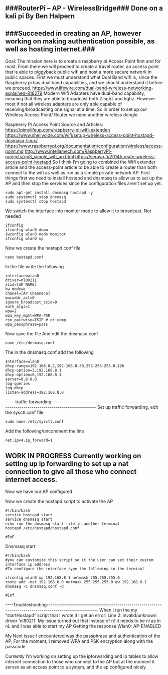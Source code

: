 ###RouterPi – AP - WirelessBridge###
Done on a kali pi
By Ben Halpern
---

###Succeeded in creating an AP, however working on making authentication possible, as well as hosting internet.###
---
Goal:
	The mission here is to create a raspberry pi Access Point first and for most. From there we will proceed to create a travel router, an access point that is able to piggyback public wifi and host a more secure network in public spaces. 
First we must understand what Dual Band wifi is, since the Raspberry pi has dual band capabilities, and we should understand it before we proceed.
https://www.lifewire.com/dual-band-wireless-networking-explained-818279
Modern Wifi Adapters have dual-band capability, meaning that they are able to broadcast both 2.5ghz and 5ghz. However most if not all wireless adapters are only able capable of receiving/broadcasting one signal at a time. So in order to set up our Wireless Access Point/ Router we need another wireless dongle.


Raspberry Pi Access Point
	Source and Articles:
https://pimylifeup.com/raspberry-pi-wifi-extender/
https://www.shellvoide.com/wifi/setup-wireless-access-point-hostapd-dnsmasq-linux/
https://www.raspberrypi.org/documentation/configuration/wireless/access-point.md
http://www.intellamech.com/RaspberryPi-projects/rpi3_simple_wifi_ap.html
https://seravo.fi/2014/create-wireless-access-point-hostapd
So I think I’m going to combined the Wifi extender article and the access-point article to be able to create a router than both connect to the wifi as well as run as a simple private network AP.
First things first we need to install hostapd and dnsmasq to allow us to set up the AP and then stop the services since the configuration files aren’t set up yet.




```
sudo apt-get install dnsmasq hostapd -y
sudo systemctl stop dnsmasq 
sudo systemctl stop hostapd
```


We switch the interface into monitor mode to allow it to broadcast.
Not needed
```
ifconfig
ifconfig wlan0 down
iwconfig wlan0 mode monitor
ifconfig wlan0 up 
```
 Now we create the hostapd.conf file
```
nano hostapd.conf
```
In the file write the following
```
interface=wlan0
driver=nl80211
ssid=[AP NAME]
hw_mode=g
chanel=[AP Channe:6]
macaddr_acl=0
ignore_broadcast_ssid=0
auth_algs=1
wpa=2
wpa_key_mgmt=WPA-PSK
rsn_pairwise=TKIP # or ccmp
wpa_passphrase=pass

```	
Now save the file 
And edit the dnsmasq.conf

```
nano /etc/dnsmasq.conf
```
The in the dnsmasq.conf add the following 
```
Interface=wlan0
dhcp-range=192.168.8.2,192.168.8.30,255.255.255.0,12h
dhcp-option=3,192.168.8.1
dhcp-option=6,192.168.8.1
server=8.8.8.8
log-queries
log-dhcp
listen-address=192.168.8.0
```
-----traffic forwarding----------------------------------------------------------------------------------------------------
Set up traffic forwarding, edit the sysctl.conf file
```
sudo nano /etc/sysctl.conf
```
Add the following/uncomment the line
```
net.ipv4.ip_forward=1
```
WORK IN PROGRESS
Currently working on setting up ip forwarding to set up a nat connection to give all those who connect internet access.
-------------------------------------------------------------------------------------------------------------------------------
Now we have our AP configured

Now we create the hostapd script to activate the AP

```
#!/bin/bash
service hostapd start
service dnsmasq start
echo run the dnsmasq start file in another terminal
hostapd /etc/hostapd/hostapd.conf

#EoF
```

Dnsmasq start

```
#!/bin/bash
#you can customize this script so it the user can set their custom interface ip address
#To configure the interface type the following in the terminal 

ifconfig wlan0 up 192.168.8.1 netmask 255.255.255.0
route add -net 192.168.8.0 netmask 255.255.255.0 gw 192.168.8.1
dnsmasq -C dnsmasq.conf -d

#Eof
```

----Troubleshooting-------------------------------------------------------------------------------------------------------
When I run the my “startHostapd” script that I wrote it I get an error:
	Line 2: invalid/unknown driver 'nl80211'
My issue turned out that instead of n1 it needs to be nl as in nL and I was able to start my AP
Getting the response 
Wlan0: AP-ENABLED

My Next issue I encountered was the passphrase and authentication of the AP,
For the moment, I removed WPA and PSK encryption along with the passcode 

Currently I’m working on setting up the ipforwarding and ip tables to allow internet connection to those who connect to the AP but at the moment it serves as an access point to a system, and the ap configured nicely.
